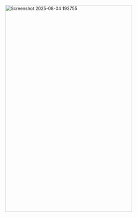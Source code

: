 <img width="407" height="663" alt="Screenshot 2025-08-04 193755" src="https://github.com/user-attachments/assets/e9b88fff-2d34-4381-a6c1-84480f64b790" />
